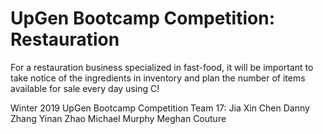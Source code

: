 # UpGen Bootcamp Competition: Restauration
For a restauration business specialized in fast-food, it will be important to take notice of the ingredients in inventory and plan the number of items available for sale every day using C!

Winter 2019 UpGen Bootcamp Competition
Team 17: Jia Xin Chen
              Danny Zhang
              Yinan Zhao
              Michael Murphy
              Meghan Couture

